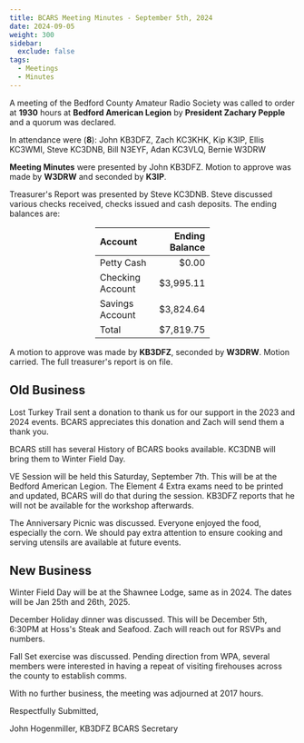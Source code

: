 ```yaml
---
title: BCARS Meeting Minutes - September 5th, 2024
date: 2024-09-05
weight: 300
sidebar:
  exclude: false
tags:
  - Meetings
  - Minutes
---
```


A meeting of the Bedford County Amateur Radio Society was called to order at **1930** hours at **Bedford American Legion** by **President Zachary Pepple** and a quorum was declared.

In attendance were (**8**): <!--more--> John KB3DFZ, Zach KC3KHK, Kip K3IP, Ellis KC3WMI, Steve KC3DNB, Bill N3EYF, Adan KC3VLQ, Bernie W3DRW 

**Meeting Minutes** were presented by John KB3DFZ. Motion to approve was made by **W3DRW** and seconded by **K3IP**.

Treasurer's Report was presented by Steve KC3DNB. Steve discussed various checks received, checks issued and cash deposits. The ending balances are:


<p><div style="margin-left: auto;
            margin-right: auto;
            width: 40%;">


|  Account          | Ending Balance |
|:------------------|---------------:|
| Petty Cash        |          $0.00 |
| Checking Account  |      $3,995.11 |
| Savings Account   |      $3,824.64 |
| Total             |      $7,819.75 |


</div></p>


A motion to approve was made by **KB3DFZ**, seconded by **W3DRW**. Motion carried. The full treasurer's report is on file.

## Old Business

Lost Turkey Trail sent a donation to thank us for our support in the 2023 and 2024 events. BCARS appreciates this donation and Zach will send them a thank you.

BCARS still has several History of BCARS books available. KC3DNB will bring them to Winter Field Day.

VE Session will be held this Saturday, September 7th. This will be at the Bedford American Legion. The Element 4 Extra exams need to be printed and updated, BCARS will do that during the session. KB3DFZ reports that he will not be available for the workshop afterwards.

The Anniversary Picnic was discussed. Everyone enjoyed the food, especially the corn. We should pay extra attention to ensure cooking and serving utensils are available at future events.

## New Business

Winter Field Day will be at the Shawnee Lodge, same as in 2024. The dates will be Jan 25th and 26th, 2025.

December Holiday dinner was discussed. This will be December 5th, 6:30PM at Hoss's Steak and Seafood. Zach will reach out for RSVPs and numbers.

Fall Set exercise was discussed. Pending direction from WPA, several members were interested in having a repeat of visiting firehouses across the county to establish comms.

With no further business, the meeting was adjourned at 2017 hours.

Respectfully Submitted,  


John Hogenmiller, KB3DFZ
BCARS Secretary  
 
